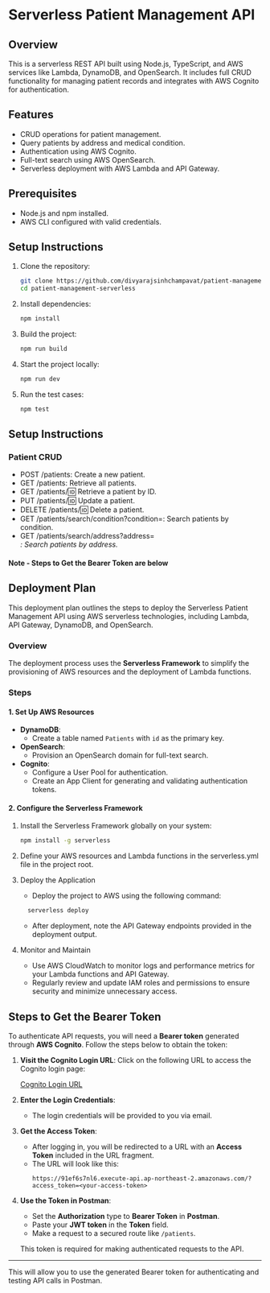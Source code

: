 # Serverless Patient Management API

## Overview

This is a serverless REST API built using Node.js, TypeScript, and AWS services like Lambda, DynamoDB, and OpenSearch. It includes full CRUD functionality for managing patient records and integrates with AWS Cognito for authentication.

## Features

- CRUD operations for patient management.
- Query patients by address and medical condition.
- Authentication using AWS Cognito.
- Full-text search using AWS OpenSearch.
- Serverless deployment with AWS Lambda and API Gateway.

## Prerequisites

- Node.js and npm installed.
- AWS CLI configured with valid credentials.

## Setup Instructions

1. Clone the repository:

   ```bash
   git clone https://github.com/divyarajsinhchampavat/patient-management-serverless.git
   cd patient-management-serverless

   ```

2. Install dependencies:

   ```bash
   npm install

   ```

3. Build the project:

   ```bash
   npm run build

   ```

4. Start the project locally:

   ```bash
   npm run dev

   ```

5. Run the test cases:

   ```bash
   npm test

   ```

## Setup Instructions

### Patient CRUD

- POST /patients: Create a new patient.
- GET /patients: Retrieve all patients.
- GET /patients/:id: Retrieve a patient by ID.
- PUT /patients/:id: Update a patient.
- DELETE /patients/:id: Delete a patient.
- GET /patients/search/condition?condition=<condition>: Search patients by condition.
- GET /patients/search/address?address=<address>: Search patients by address.

#### Note - Steps to Get the Bearer Token are below

## Deployment Plan

This deployment plan outlines the steps to deploy the Serverless Patient Management API using AWS serverless technologies, including Lambda, API Gateway, DynamoDB, and OpenSearch.

### Overview

The deployment process uses the **Serverless Framework** to simplify the provisioning of AWS resources and the deployment of Lambda functions.

### Steps

#### 1. Set Up AWS Resources

- **DynamoDB**:
  - Create a table named `Patients` with `id` as the primary key.
- **OpenSearch**:
  - Provision an OpenSearch domain for full-text search.
- **Cognito**:
  - Configure a User Pool for authentication.
  - Create an App Client for generating and validating authentication tokens.

#### 2. Configure the Serverless Framework

1. Install the Serverless Framework globally on your system:
   ```bash
   npm install -g serverless
   ```
2. Define your AWS resources and Lambda functions in the serverless.yml file in the project root.

3. Deploy the Application
   - Deploy the project to AWS using the following command:
   ```bash
     serverless deploy
   ```
   - After deployment, note the API Gateway endpoints provided in the deployment output.
4. Monitor and Maintain
   - Use AWS CloudWatch to monitor logs and performance metrics for your Lambda functions and API Gateway.
   - Regularly review and update IAM roles and permissions to ensure security and minimize unnecessary access.

## Steps to Get the Bearer Token

To authenticate API requests, you will need a **Bearer token** generated through **AWS Cognito**. Follow the steps below to obtain the token:

1. **Visit the Cognito Login URL**:
   Click on the following URL to access the Cognito login page:

   [Cognito Login URL](https://ap-northeast-26vqb4fuyb.auth.ap-northeast-2.amazoncognito.com/login?client_id=27rcua8ev88k3h9f2di1t3ff0d&redirect_uri=https%3A%2F%2F91ef6s7nl6.execute-api.ap-northeast-2.amazonaws.com%2F&response_type=token&scope=aws.cognito.signin.user.admin+email+openid+phone+profile)

2. **Enter the Login Credentials**:
   - The login credentials will be provided to you via email.
3. **Get the Access Token**:

   - After logging in, you will be redirected to a URL with an **Access Token** included in the URL fragment.
   - The URL will look like this:
     ```
     https://91ef6s7nl6.execute-api.ap-northeast-2.amazonaws.com/?access_token=<your-access-token>
     ```

4. **Use the Token in Postman**:

   - Set the **Authorization** type to **Bearer Token** in **Postman**.
   - Paste your **JWT token** in the **Token** field.
   - Make a request to a secured route like `/patients`.

   This token is required for making authenticated requests to the API.

---

This will allow you to use the generated Bearer token for authenticating and testing API calls in Postman.
